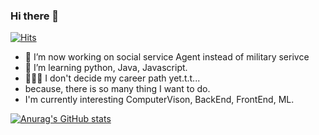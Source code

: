 ### Hi there 👋
[![Hits](https://hits.seeyoufarm.com/api/count/incr/badge.svg?url=https%3A%2F%2Fgithub.com%2Fnarongchan&count_bg=%2379C83D&title_bg=%23555555&icon=github.svg&icon_color=%23E7E7E7&title=hits&edge_flat=false)](https://hits.seeyoufarm.com)
<!--
**narongchan/narongchan** is a ✨ _special_ ✨ repository because its `README.md` (this file) appears on your GitHub profile.
-->
- 🔭 I’m now working on social service Agent instead of military serivce
- 🌱 I’m learning python, Java, Javascript. 
- 👨🏻‍💻 I don't decide my career path yet.t.t...
-    because, there is so many thing I want to do.
- I'm currently interesting ComputerVison, BackEnd, FrontEnd, ML.



[![Anurag's GitHub stats](https://github-readme-stats.vercel.app/api?username=narongchan&count_private=true&show_icons=true&theme=onedark)](https://github.com/anuraghazra/github-readme-stats)

